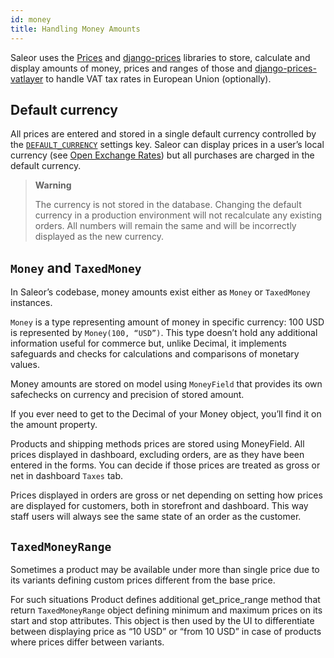 ```yaml
---
id: money
title: Handling Money Amounts
---
```


Saleor uses the [Prices](https://github.com/mirumee/prices/) and [django-prices](https://github.com/mirumee/django-prices/) libraries to store, calculate and display amounts of money, prices and ranges of those and [django-prices-vatlayer](https://github.com/mirumee/django-prices-vatlayer) to handle VAT tax rates in European Union (optionally).


## Default currency

All prices are entered and stored in a single default currency controlled by the [`DEFAULT_CURRENCY`](configuration.md#default_currency) settings key. Saleor can display prices in a user’s local currency (see [Open Exchange Rates](fixme.md)) but all purchases are charged in the default currency.

> **Warning**
>
> The currency is not stored in the database. Changing the default currency in a production environment will not recalculate any existing orders. All numbers will remain the same and will be incorrectly displayed as the new currency.


## `Money` and `TaxedMoney`

In Saleor’s codebase, money amounts exist either as `Money` or `TaxedMoney` instances.

`Money` is a type representing amount of money in specific currency: 100 USD is represented by `Money(100, “USD”)`. This type doesn’t hold any additional information useful for commerce but, unlike Decimal, it implements safeguards and checks for calculations and comparisons of monetary values.

Money amounts are stored on model using `MoneyField` that provides its own safechecks on currency and precision of stored amount.

If you ever need to get to the Decimal of your Money object, you’ll find it on the amount property.

Products and shipping methods prices are stored using MoneyField. All prices displayed in dashboard, excluding orders, are as they have been entered in the forms. You can decide if those prices are treated as gross or net in dashboard `Taxes` tab.

Prices displayed in orders are gross or net depending on setting how prices are displayed for customers, both in storefront and dashboard. This way staff users will always see the same state of an order as the customer.


## `TaxedMoneyRange`

Sometimes a product may be available under more than single price due to its variants defining custom prices different from the base price.

For such situations Product defines additional get_price_range method that return `TaxedMoneyRange` object defining minimum and maximum prices on its start and stop attributes. This object is then used by the UI to differentiate between displaying price as “10 USD” or “from 10 USD” in case of products where prices differ between variants.